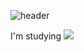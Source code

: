 ![header](https://capsule-render.vercel.app/api?type=waving&color=auto&height=160&section=header&text=YEOM's%20GitHub&fontSize=70)

I'm studying      <img src="https://img.shields.io/badge/Java-orange?style=flat&logo=Java&logoColor=007396"/>

